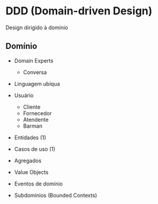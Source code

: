 # DDD (Domain-driven Design)

Design dirigido à domínio

## Domínio

- Domain Experts
  - Conversa
- Linguagem ubíqua

- Usuário
  - Cliente
  - Fornecedor
  - Atendente
  - Barman

- Entidades (1)
- Casos de uso (1)
  
- Agregados
- Value Objects
- Eventos de domínio
- Subdomínios (Bounded Contexts)
